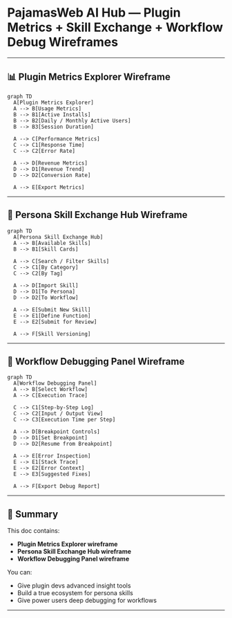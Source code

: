 # PajamasWeb AI Hub — Plugin Metrics + Skill Exchange + Workflow Debug Wireframes

---

## 📊 Plugin Metrics Explorer Wireframe

```mermaid
graph TD
  A[Plugin Metrics Explorer]
  A --> B[Usage Metrics]
  B --> B1[Active Installs]
  B --> B2[Daily / Monthly Active Users]
  B --> B3[Session Duration]

  A --> C[Performance Metrics]
  C --> C1[Response Time]
  C --> C2[Error Rate]

  A --> D[Revenue Metrics]
  D --> D1[Revenue Trend]
  D --> D2[Conversion Rate]

  A --> E[Export Metrics]
```

---

## 🤝 Persona Skill Exchange Hub Wireframe

```mermaid
graph TD
  A[Persona Skill Exchange Hub]
  A --> B[Available Skills]
  B --> B1[Skill Cards]

  A --> C[Search / Filter Skills]
  C --> C1[By Category]
  C --> C2[By Tag]

  A --> D[Import Skill]
  D --> D1[To Persona]
  D --> D2[To Workflow]

  A --> E[Submit New Skill]
  E --> E1[Define Function]
  E --> E2[Submit for Review]

  A --> F[Skill Versioning]
```

---

## 🔧 Workflow Debugging Panel Wireframe

```mermaid
graph TD
  A[Workflow Debugging Panel]
  A --> B[Select Workflow]
  A --> C[Execution Trace]

  C --> C1[Step-by-Step Log]
  C --> C2[Input / Output View]
  C --> C3[Execution Time per Step]

  A --> D[Breakpoint Controls]
  D --> D1[Set Breakpoint]
  D --> D2[Resume from Breakpoint]

  A --> E[Error Inspection]
  E --> E1[Stack Trace]
  E --> E2[Error Context]
  E --> E3[Suggested Fixes]

  A --> F[Export Debug Report]
```

---

## 🌟 Summary

This doc contains:

- **Plugin Metrics Explorer wireframe**
- **Persona Skill Exchange Hub wireframe**
- **Workflow Debugging Panel wireframe**

You can:

- Give plugin devs advanced insight tools
- Build a true ecosystem for persona skills
- Give power users deep debugging for workflows

---
